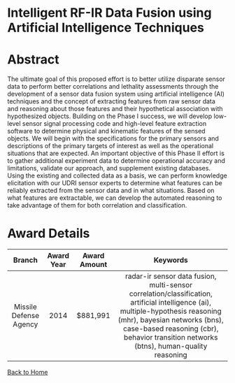
Intelligent RF-IR Data Fusion using Artificial Intelligence Techniques
======================================================================

# Abstract


The ultimate goal of this proposed effort is to better utilize disparate sensor data to perform better correlations and lethality assessments through the development of a sensor data fusion system using artificial intelligence (AI) techniques and the concept of extracting features from raw sensor data and reasoning about those features and their hypothetical association with hypothesized objects.  Building on the Phase I success, we will develop low-level sensor signal processing code and high-level feature extraction software to determine physical and kinematic features of the sensed objects.  We will begin with the specifications for the primary sensors and descriptions of the primary targets of interest as well as the operational situations that are expected.   An important objective of this Phase II effort is to gather additional experiment data to determine operational accuracy and limitations, validate our approach, and supplement existing databases. Using the existing and collected data as a basis, we can perform knowledge elicitation with our UDRI sensor experts to determine what features can be reliably extracted from the sensor data and in what situations.  Based on what features are extractable, we can develop the automated reasoning to take advantage of them for both correlation and classification.  

# Award Details

|Branch|Award Year|Award Amount|Keywords|
| :---: | :---: | :---: | :---: |
|Missile Defense Agency|2014|$881,991|radar-ir sensor data fusion, multi-sensor correlation/classification, artificial intelligence (ai), multiple-hypothesis reasoning (mhr), bayesian networks (bns), case-based reasoning (cbr), behavior transition networks (btns), human-quality reasoning|
  
  


[Back to Home](https://github.com/chrischow/dod_sbir_awards)